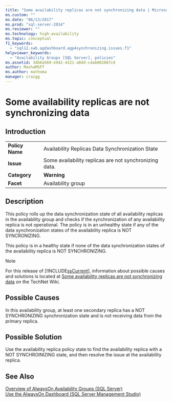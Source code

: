 ```yaml
---
title: "Some availability replicas are not synchronizing data | Microsoft Docs"
ms.custom: ""
ms.date: "06/13/2017"
ms.prod: "sql-server-2014"
ms.reviewer: ""
ms.technology: high-availability
ms.topic: conceptual
f1_keywords: 
  - "sql12.swb.agdashboard.agp4synchronizing.issues.f1"
helpviewer_keywords: 
  - "Availability Groups [SQL Server], policies"
ms.assetid: 3db6a569-e942-4321-a0dd-c4ab002087c8
author: MashaMSFT
ms.author: mathoma
manager: craigg
---
```

# Some availability replicas are not synchronizing data
    
## Introduction  
  
|||  
|-|-|  
|**Policy Name**|Availability Replicas Data Synchronization State|  
|**Issue**|Some availability replicas are not synchronizing data.|  
|**Category**|**Warning**|  
|**Facet**|Availability group|  
  
## Description  
 This policy rolls up the data synchronization state of all availability replicas in the availability group and checks if the synchronization of any availability replica is not operational. The policy is in an unhealthy state if any of the data synchronization states of the availability replica is NOT SYNCRONIZING.  
  
 This policy is in a healthy state if none of the data synchronization states of the availability replica is NOT SYNCHRONIZING.  
  
> [!NOTE]  
>  For this release of [!INCLUDE[ssCurrent](../../../includes/sscurrent-md.md)], information about possible causes and solutions is located at [Some availability replicas are not synchronizing data](http://go.microsoft.com/fwlink/p/?LinkId=220852) on the TechNet Wiki.  
  
## Possible Causes  
 In this availability group, at least one secondary replica has a NOT SYNCHRONIZING synchronization state and is not receiving data from the primary replica.  
  
## Possible Solution  
 Use the availability replica policy state to find the availability replica with a NOT SYNCHROINIZING state, and then resolve the issue at the availability replica.  
  
## See Also  
 [Overview of AlwaysOn Availability Groups &#40;SQL Server&#41;](overview-of-always-on-availability-groups-sql-server.md)   
 [Use the AlwaysOn Dashboard &#40;SQL Server Management Studio&#41;](use-the-always-on-dashboard-sql-server-management-studio.md)  
  
  
